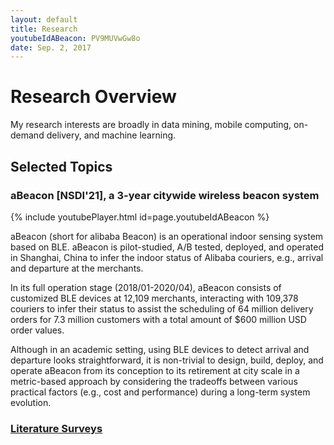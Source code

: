 ```yaml
---
layout: default
title: Research
youtubeIdABeacon: PV9MUVwGw8o
date: Sep. 2, 2017
---
```

# Research Overview

My research interests are broadly in data mining, mobile computing, on-demand delivery, and machine learning.



## Selected Topics

### aBeacon [NSDI'21], a 3-year citywide wireless beacon system

{% include youtubePlayer.html id=page.youtubeIdABeacon %}

aBeacon (short for alibaba Beacon) is an operational indoor sensing system based on BLE. aBeacon is pilot-studied, A/B tested, deployed, and operated in Shanghai, China to infer the indoor status of Alibaba couriers, e.g., arrival and departure at the merchants. 

In its full operation stage (2018/01-2020/04), aBeacon consists of customized BLE devices at 12,109 merchants, interacting with 109,378 couriers to infer their status to assist the scheduling of 64 million delivery orders for 7.3 million customers with a total amount of $600 million USD order values. 

Although in an academic setting, using BLE devices to detect arrival and departure looks straightforward, it is non-trivial to design, build, deploy, and operate aBeacon from its conception to its retirement at city scale in a metric-based approach by considering the tradeoffs between various practical factors (e.g., cost and performance) during a long-term system evolution. 



### [Literature Surveys](Research/Literature-Survey)
